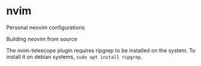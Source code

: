 # nvim
Personal neovim configurations

Building neovim from source

The nvim-telescope plugin requires ripgrep to be installed on the system. To install it on debian systems, `sudo apt install ripgrep`.
